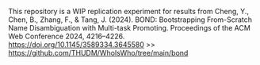 This repository is a WIP replication experiment for results from Cheng, Y., Chen, B., Zhang, F., & Tang, J. (2024). BOND: Bootstrapping From-Scratch Name Disambiguation with Multi-task Promoting. Proceedings of the ACM Web Conference 2024, 4216–4226. https://doi.org/10.1145/3589334.3645580 >> https://github.com/THUDM/WhoIsWho/tree/main/bond
